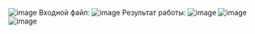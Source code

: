 ![image](https://github.com/user-attachments/assets/6e1aa115-ebad-4e00-9855-650b42160f22)
Входной файл:
![image](https://github.com/user-attachments/assets/2a1ed041-a79a-4235-aebe-9135d8e083c9)
Результат работы:
![image](https://github.com/user-attachments/assets/e7c16830-baba-4c98-8819-ff6c5abebed9)
![image](https://github.com/user-attachments/assets/2e799d10-420e-4625-8b1e-04b7e3ee9e08)
![image](https://github.com/user-attachments/assets/800b1221-b5a6-48e8-9b4c-bf807d1578af)
